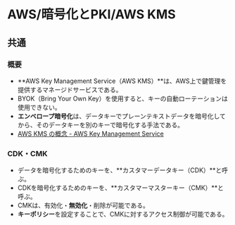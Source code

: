 # AWS/暗号化とPKI/AWS KMS

## 共通

### 概要

- **AWS Key Management Service（AWS KMS）**は、AWS上で鍵管理を提供するマネージドサービスである。
- BYOK（Bring Your Own Key）を使用すると、キーの自動ローテーションは使用できない。
- **エンベロープ暗号化**は、データキーでプレーンテキストデータを暗号化してから、そのデータキーを別のキーで暗号化する手法である。
- [AWS KMS の概念 - AWS Key Management Service](https://docs.aws.amazon.com/ja_jp/kms/latest/developerguide/concepts.html)

### CDK・CMK

- データを暗号化するためのキーを、**カスタマーデータキー（CDK）**と呼ぶ。
- CDKを暗号化するためのキーを、**カスタマーマスターキー（CMK）**と呼ぶ。
- CMKは、有効化・**無効化**・削除が可能である。
- **キーポリシー**を設定することで、CMKに対するアクセス制御が可能である。
